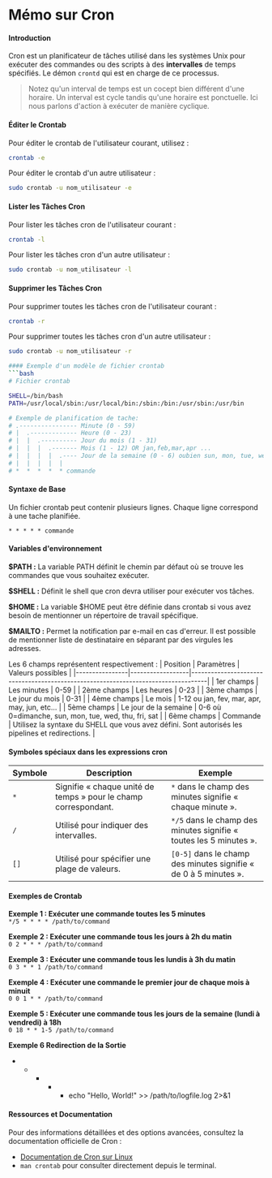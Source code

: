 # Mémo sur Cron

#### Introduction
Cron est un planificateur de tâches utilisé dans les systèmes Unix pour exécuter des commandes ou des scripts à des **intervalles** de temps spécifiés. Le démon `crontd` qui est en charge de ce processus.

> Notez qu'un interval de temps est un cocept bien différent d'une horaire. Un interval est cycle tandis qu'une horaire est ponctuelle. Ici nous parlons d'action à exécuter de manière cyclique.

#### Éditer le Crontab
Pour éditer le crontab de l'utilisateur courant, utilisez :

```sh
crontab -e
```

Pour éditer le crontab d'un autre utilisateur :

```sh
sudo crontab -u nom_utilisateur -e
```

#### Lister les Tâches Cron
Pour lister les tâches cron de l'utilisateur courant :

```sh
crontab -l
```

Pour lister les tâches cron d'un autre utilisateur :

```sh
sudo crontab -u nom_utilisateur -l
```

#### Supprimer les Tâches Cron
Pour supprimer toutes les tâches cron de l'utilisateur courant :

```sh
crontab -r
```

Pour supprimer toutes les tâches cron d'un autre utilisateur :

```sh
sudo crontab -u nom_utilisateur -r

#### Exemple d'un modèle de fichier crontab
```bash
# Fichier crontab

SHELL=/bin/bash
PATH=/usr/local/sbin:/usr/local/bin:/sbin:/bin:/usr/sbin:/usr/bin

# Exemple de planification de tache:
# .---------------- Minute (0 - 59)
# |  .------------- Heure (0 - 23)
# |  |  .---------- Jour du mois (1 - 31)
# |  |  |  .------- Mois (1 - 12) OR jan,feb,mar,apr ...
# |  |  |  |  .---- Jour de la semaine (0 - 6) oubien sun, mon, tue, wed ... 
# |  |  |  |  |
# *  *  *  *  * commande
```
#### Syntaxe de Base
Un fichier crontab peut contenir plusieurs lignes. Chaque ligne correspond à une tache planifiée.

```
* * * * * commande
```

#### Variables d'environnement
**$PATH :** La variable PATH définit le chemin par défaut où se trouve les commandes que vous souhaitez exécuter.

**$SHELL :** Définit le shell que cron devra utiliser pour exécuter vos tâches.

**$HOME :** La variable $HOME peut être définie dans crontab si vous avez besoin de mentionner un répertoire de travail spécifique.  

**$MAILTO :** Permet la notification par e-mail en cas d'erreur. Il est possible de mentionner liste de destinataire en séparant par des virgules les adresses.



Les 6 champs représentent respectivement :
| Position       | Paramètres       | Valeurs possibles                                                                 |
|----------------|------------------|-----------------------------------------------------------------------------------|
| 1er champs     | Les minutes      | 0-59                                                                              |
| 2ème champs    | Les heures       | 0-23                                                                              |
| 3ème champs    | Le jour du mois  | 0-31                                                                              |
| 4ème champs    | Le mois          | 1-12 ou jan, fev, mar, apr, may, jun, etc...                                       |
| 5ème champs    | Le jour de la semaine | 0-6 où 0=dimanche, sun, mon, tue, wed, thu, fri, sat                              |
| 6ème champs    | Commande         | Utilisez la syntaxe du SHELL que vous avez défini. Sont autorisés les pipelines et redirections. |


#### Symboles spéciaux dans les expressions cron
| Symbole  | Description                                                                 | Exemple                                                                 |
|----------|-----------------------------------------------------------------------------|-------------------------------------------------------------------------|
| `*`      | Signifie « chaque unité de temps » pour le champ correspondant.             | `*` dans le champ des minutes signifie « chaque minute ».               |
| `/`      | Utilisé pour indiquer des intervalles.                                     | `*/5` dans le champ des minutes signifie « toutes les 5 minutes ».       |
| `[]`     | Utilisé pour spécifier une plage de valeurs.                               | `[0-5]` dans le champ des minutes signifie « de 0 à 5 minutes ».          |

#### Exemples de Crontab
**Exemple 1 : Exécuter une commande toutes les 5 minutes**  
`*/5 * * * * /path/to/command`

**Exemple 2 : Exécuter une commande tous les jours à 2h du matin**  
`0 2 * * * /path/to/command`

**Exemple 3 : Exécuter une commande tous les lundis à 3h du matin**  
`0 3 * * 1 /path/to/command`

**Exemple 4 : Exécuter une commande le premier jour de chaque mois à minuit**  
`0 0 1 * * /path/to/command`

**Exemple 5 : Exécuter une commande tous les jours de la semaine (lundi à vendredi) à 18h**  
`0 18 * * 1-5 /path/to/command`

**Exemple 6 Redirection de la Sortie**  
* * * * * echo "Hello, World!" >> /path/to/logfile.log 2>&1


#### Ressources et Documentation
Pour des informations détaillées et des options avancées, consultez la documentation officielle de Cron :

- [Documentation de Cron sur Linux](https://man7.org/linux/man-pages/man5/crontab.5.html)
- `man crontab` pour consulter directement depuis le terminal.
